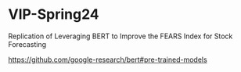 # VIP-Spring24
Replication of Leveraging BERT to Improve the FEARS Index for Stock Forecasting

https://github.com/google-research/bert#pre-trained-models

